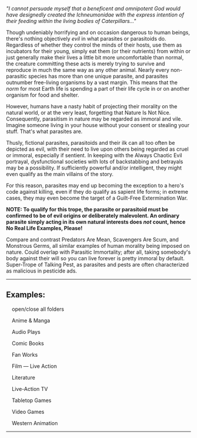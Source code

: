 _"I cannot persuade myself that a beneficent and omnipotent God would have designedly created the Ichneumonidae with the express intention of their feeding within the living bodies of Caterpillars..."_

Though undeniably horrifying and on occasion dangerous to human beings, there's nothing objectively _evil_ in what parasites or parasitoids do. Regardless of whether they control the minds of their hosts, use them as incubators for their young, simply eat them (or their nutrients) from within or just generally make their lives a little bit more uncomfortable than normal, the creature committing these acts is merely trying to survive and reproduce in much the same way as any other animal. Nearly every non-parasitic species has more than one unique parasite, and parasites outnumber free-living organisms by a vast margin. This means that the _norm_ for most Earth life is spending a part of their life cycle in or on another organism for food and shelter.

However, humans have a nasty habit of projecting their morality on the natural world, or at the very least, forgetting that Nature Is Not Nice. Consequently, parasitism in nature may be regarded as immoral and vile. Imagine someone living in your house without your consent or stealing your stuff. That's what parasites are.

Thusly, fictional parasites, parasitoids and their ilk can all too often be depicted as evil, with their need to live upon others being regarded as cruel or immoral, especially if sentient. In keeping with the Always Chaotic Evil portrayal, dysfunctional societies with lots of backstabbing and betrayals may be a possibility. If sufficiently powerful and/or intelligent, they might even qualify as the main villains of the story.

For this reason, parasites may end up becoming the exception to a hero's code against killing, even if they do qualify as sapient life forms; in extreme cases, they may even become the target of a Guilt-Free Extermination War.

**NOTE: To qualify for this trope, the parasite or parasitoid must be confirmed to be of evil origins or deliberately malevolent. An ordinary parasite simply acting in its own natural interests does _not_ count, hence No Real Life Examples, Please!**

Compare and contrast Predators Are Mean, Scavengers Are Scum, and Monstrous Germs, all similar examples of human morality being imposed on nature. Could overlap with Parasitic Immortality; after all, taking somebody's body against their will so you can live forever is pretty immoral by default. Super-Trope of Talking Pest, as parasites and pests are often characterized as malicious in pesticide ads.

___

## Examples:

    open/close all folders 

    Anime & Manga 

    Audio Plays 

    Comic Books 

    Fan Works 

    Film — Live Action 

    Literature 

    Live-Action TV 

    Tabletop Games 

    Video Games 

    Western Animation 

___